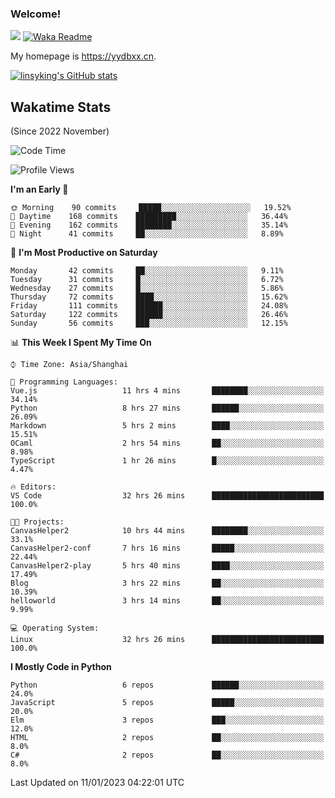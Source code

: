 ### Welcome!

![](https://visitor-badge.glitch.me/badge?page_id=linsyking.linsyking)
[![Waka Readme](https://github.com/linsyking/linsyking/actions/workflows/waka-readme.yml/badge.svg)](https://github.com/linsyking/linsyking/actions/workflows/waka-readme.yml)

My homepage is <https://yydbxx.cn>.

[![linsyking's GitHub stats](https://github-readme-stats.vercel.app/api?username=linsyking&show_icons=true&theme=onedark)](https://github.com/anuraghazra/github-readme-stats)

## Wakatime Stats

(Since 2022 November)

<!--START_SECTION:waka-->
![Code Time](http://img.shields.io/badge/Code%20Time-91%20hrs%2038%20mins-blue)

![Profile Views](http://img.shields.io/badge/Profile%20Views-12-blue)

**I'm an Early 🐤** 

```text
🌞 Morning    90 commits     █████░░░░░░░░░░░░░░░░░░░░   19.52% 
🌆 Daytime    168 commits    █████████░░░░░░░░░░░░░░░░   36.44% 
🌃 Evening    162 commits    ████████░░░░░░░░░░░░░░░░░   35.14% 
🌙 Night      41 commits     ██░░░░░░░░░░░░░░░░░░░░░░░   8.89%

```
📅 **I'm Most Productive on Saturday** 

```text
Monday       42 commits     ██░░░░░░░░░░░░░░░░░░░░░░░   9.11% 
Tuesday      31 commits     █░░░░░░░░░░░░░░░░░░░░░░░░   6.72% 
Wednesday    27 commits     █░░░░░░░░░░░░░░░░░░░░░░░░   5.86% 
Thursday     72 commits     ████░░░░░░░░░░░░░░░░░░░░░   15.62% 
Friday       111 commits    ██████░░░░░░░░░░░░░░░░░░░   24.08% 
Saturday     122 commits    ██████░░░░░░░░░░░░░░░░░░░   26.46% 
Sunday       56 commits     ███░░░░░░░░░░░░░░░░░░░░░░   12.15%

```


📊 **This Week I Spent My Time On** 

```text
⌚︎ Time Zone: Asia/Shanghai

💬 Programming Languages: 
Vue.js                   11 hrs 4 mins       ████████░░░░░░░░░░░░░░░░░   34.14% 
Python                   8 hrs 27 mins       ██████░░░░░░░░░░░░░░░░░░░   26.09% 
Markdown                 5 hrs 2 mins        ████░░░░░░░░░░░░░░░░░░░░░   15.51% 
OCaml                    2 hrs 54 mins       ██░░░░░░░░░░░░░░░░░░░░░░░   8.98% 
TypeScript               1 hr 26 mins        █░░░░░░░░░░░░░░░░░░░░░░░░   4.47%

🔥 Editors: 
VS Code                  32 hrs 26 mins      █████████████████████████   100.0%

🐱‍💻 Projects: 
CanvasHelper2            10 hrs 44 mins      ████████░░░░░░░░░░░░░░░░░   33.1% 
CanvasHelper2-conf       7 hrs 16 mins       █████░░░░░░░░░░░░░░░░░░░░   22.44% 
CanvasHelper2-play       5 hrs 40 mins       ████░░░░░░░░░░░░░░░░░░░░░   17.49% 
Blog                     3 hrs 22 mins       ██░░░░░░░░░░░░░░░░░░░░░░░   10.39% 
helloworld               3 hrs 14 mins       ██░░░░░░░░░░░░░░░░░░░░░░░   9.99%

💻 Operating System: 
Linux                    32 hrs 26 mins      █████████████████████████   100.0%

```

**I Mostly Code in Python** 

```text
Python                   6 repos             ██████░░░░░░░░░░░░░░░░░░░   24.0% 
JavaScript               5 repos             █████░░░░░░░░░░░░░░░░░░░░   20.0% 
Elm                      3 repos             ███░░░░░░░░░░░░░░░░░░░░░░   12.0% 
HTML                     2 repos             ██░░░░░░░░░░░░░░░░░░░░░░░   8.0% 
C#                       2 repos             ██░░░░░░░░░░░░░░░░░░░░░░░   8.0%

```



 Last Updated on 11/01/2023 04:22:01 UTC
<!--END_SECTION:waka-->
